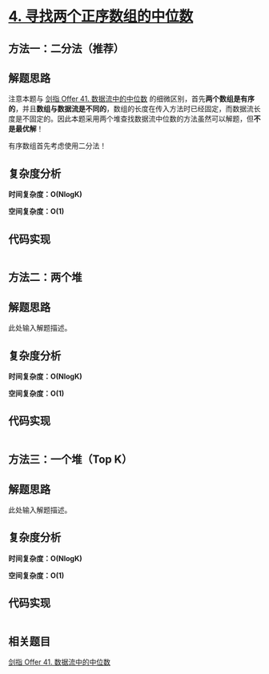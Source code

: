 # [4. 寻找两个正序数组的中位数](https://leetcode-cn.com/problems/median-of-two-sorted-arrays/)

## 方法一：二分法（推荐）

## 解题思路

注意本题与 [剑指 Offer 41. 数据流中的中位数](https://github.com/WTongStudio/LeetCode/blob/master/数据结构/堆/剑指%20Offer%2041.%20数据流中的中位数.md) 的细微区别，首先**两个数组是有序的**，并且**数组与数据流是不同的**，数组的长度在传入方法时已经固定，而数据流长度是不固定的。因此本题采用两个堆查找数据流中位数的方法虽然可以解题，但**不是最优解**！

有序数组首先考虑使用二分法！

## 复杂度分析

**时间复杂度：O(NlogK)**

**空间复杂度：O(1)** 

## 代码实现

```golang

```

## 方法二：两个堆

## 解题思路

此处输入解题描述。

## 复杂度分析

**时间复杂度：O(NlogK)**

**空间复杂度：O(1)** 

## 代码实现

```golang

```

## 方法三：一个堆（Top K）

## 解题思路

此处输入解题描述。

## 复杂度分析

**时间复杂度：O(NlogK)**

**空间复杂度：O(1)** 

## 代码实现

```golang

```

## 相关题目

[剑指 Offer 41. 数据流中的中位数](https://github.com/WTongStudio/LeetCode/blob/master/数据结构/堆/剑指%20Offer%2041.%20数据流中的中位数.md)
